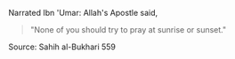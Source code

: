 Narrated Ibn 'Umar:
Allah's Apostle said,
>"None of you should try to pray at sunrise or sunset."

Source: Sahih al-Bukhari 559
